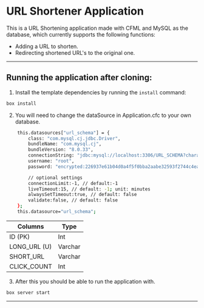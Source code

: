 # URL Shortener Application

This is a URL Shortening application made with CFML and MySQL as the database, which currently supports the following functions: 

* Adding a URL to shorten. 
* Redirecting shortened URL's to the original one. 

----

## Running the application after cloning: 

1. Install the template dependencies by running the `install` command:

```bash
box install
```

2. You will need to change the dataSource in Application.cfc to your own database. 

```bash
	this.datasources["url_schema"] = {
		class: "com.mysql.cj.jdbc.Driver", 
		bundleName: "com.mysql.cj", 
		bundleVersion: "8.0.33",
		connectionString: "jdbc:mysql://localhost:3306/URL_SCHEMA?characterEncoding=UTF-8&serverTimezone=America/Vancouver&maxReconnects=3",
		username: "root",
		password: "encrypted:226937e61b04d0a4f5f0bba2aabe32593f2744c4ea3a834204fc06988e10860e",

		// optional settings
		connectionLimit:-1, // default:-1
		liveTimeout:15, // default: -1; unit: minutes
		alwaysSetTimeout:true, // default: false
		validate:false, // default: false
	};
	this.datasource="url_schema"; 
```

| Columns  | Type |
| ------------- | ------------- |
| ID (PK)  | Int  |
| LONG_URL (U) | Varchar  |
| SHORT_URL  | Varchar  |
| CLICK_COUNT | Int  |

3. After this you should be able to run the application with. 

```bash
box server start
```
----
